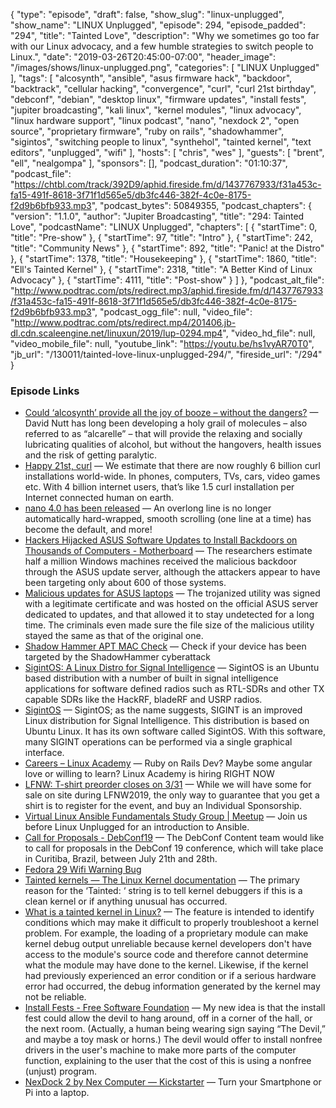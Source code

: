 {
  "type": "episode",
  "draft": false,
  "show_slug": "linux-unplugged",
  "show_name": "LINUX Unplugged",
  "episode": 294,
  "episode_padded": "294",
  "title": "Tainted Love",
  "description": "Why we sometimes go too far with our Linux advocacy, and a few humble strategies to switch people to Linux.",
  "date": "2019-03-26T20:45:00-07:00",
  "header_image": "/images/shows/linux-unplugged.png",
  "categories": [
    "LINUX Unplugged"
  ],
  "tags": [
    "alcosynth",
    "ansible",
    "asus firmware hack",
    "backdoor",
    "backtrack",
    "cellular hacking",
    "convergence",
    "curl",
    "curl 21st birthday",
    "debconf",
    "debian",
    "desktop linux",
    "firmware updates",
    "install fests",
    "jupiter broadcasting",
    "kali linux",
    "kernel modules",
    "linux advocacy",
    "linux hardware support",
    "linux podcast",
    "nano",
    "nexdock 2",
    "open source",
    "proprietary firmware",
    "ruby on rails",
    "shadowhammer",
    "sigintos",
    "switching people to linux",
    "synthehol",
    "tainted kernel",
    "text editors",
    "unplugged",
    "wifi"
  ],
  "hosts": [
    "chris",
    "wes"
  ],
  "guests": [
    "brent",
    "ell",
    "nealgompa"
  ],
  "sponsors": [],
  "podcast_duration": "01:10:37",
  "podcast_file": "https://chtbl.com/track/392D9/aphid.fireside.fm/d/1437767933/f31a453c-fa15-491f-8618-3f71f1d565e5/db3fc446-382f-4c0e-8175-f2d9b6bfb933.mp3",
  "podcast_bytes": 50849355,
  "podcast_chapters": {
    "version": "1.1.0",
    "author": "Jupiter Broadcasting",
    "title": "294: Tainted Love",
    "podcastName": "LINUX Unplugged",
    "chapters": [
      {
        "startTime": 0,
        "title": "Pre-show"
      },
      {
        "startTime": 97,
        "title": "Intro"
      },
      {
        "startTime": 242,
        "title": "Community News"
      },
      {
        "startTime": 892,
        "title": "Panic! at the Distro"
      },
      {
        "startTime": 1378,
        "title": "Housekeeping"
      },
      {
        "startTime": 1860,
        "title": "Ell's Tainted Kernel"
      },
      {
        "startTime": 2318,
        "title": "A Better Kind of Linux Advocacy"
      },
      {
        "startTime": 4111,
        "title": "Post-show"
      }
    ]
  },
  "podcast_alt_file": "http://www.podtrac.com/pts/redirect.mp3/aphid.fireside.fm/d/1437767933/f31a453c-fa15-491f-8618-3f71f1d565e5/db3fc446-382f-4c0e-8175-f2d9b6bfb933.mp3",
  "podcast_ogg_file": null,
  "video_file": "http://www.podtrac.com/pts/redirect.mp4/201406.jb-dl.cdn.scaleengine.net/linuxun/2019/lup-0294.mp4",
  "video_hd_file": null,
  "video_mobile_file": null,
  "youtube_link": "https://youtu.be/hs1vyAR70T0",
  "jb_url": "/130011/tainted-love-linux-unplugged-294/",
  "fireside_url": "/294"
}


### Episode Links

  * [Could ‘alcosynth’ provide all the joy of booze – without the dangers?](https://www.theguardian.com/science/2019/mar/26/an-innocent-drink-could-alcosynth-provide-all-the-joy-of-booze-without-the-dangers "Could ‘alcosynth’ provide all the joy of booze – without the dangers?") — David Nutt has long been developing a holy grail of molecules – also referred to as “alcarelle” – that will provide the relaxing and socially lubricating qualities of alcohol, but without the hangovers, health issues and the risk of getting paralytic.
  * [Happy 21st, curl](https://daniel.haxx.se/blog/2019/03/20/happy-21st-curl/ "Happy 21st, curl") — We estimate that there are now roughly 6 billion curl installations world-wide. In phones, computers, TVs, cars, video games etc. With 4 billion internet users, that’s like 1.5 curl installation per Internet connected human on earth.
  * [nano 4.0 has been released](http://lists.gnu.org/archive/html/info-gnu/2019-03/msg00006.html "nano 4.0 has been released") — An overlong line is no longer automatically hard-wrapped, smooth scrolling (one line at a time) has become the default, and more!
  * [Hackers Hijacked ASUS Software Updates to Install Backdoors on Thousands of Computers - Motherboard](https://motherboard.vice.com/en_us/article/pan9wn/hackers-hijacked-asus-software-updates-to-install-backdoors-on-thousands-of-computers "Hackers Hijacked ASUS Software Updates to Install Backdoors on Thousands of Computers - Motherboard") — The researchers estimate half a million Windows machines received the malicious backdoor through the ASUS update server, although the attackers appear to have been targeting only about 600 of those systems.
  * [Malicious updates for ASUS laptops](https://www.kaspersky.com/blog/shadow-hammer-teaser/26149/ "Malicious updates for ASUS laptops") — The trojanized utility was signed with a legitimate certificate and was hosted on the official ASUS server dedicated to updates, and that allowed it to stay undetected for a long time. The criminals even made sure the file size of the malicious utility stayed the same as that of the original one.
  * [Shadow Hammer APT MAC Check](https://shadowhammer.kaspersky.com/ "Shadow Hammer APT MAC Check") — Check if your device has been targeted by the ShadowHammer cyberattack
  * [SigintOS: A Linux Distro for Signal Intelligence](https://www.rtl-sdr.com/sigintos-a-linux-distro-for-signal-intelligence/ "SigintOS: A Linux Distro for Signal Intelligence") — SigintOS is an Ubuntu based distribution with a number of built in signal intelligence applications for software defined radios such as RTL-SDRs and other TX capable SDRs like the HackRF, bladeRF and USRP radios. 
  * [SigintOS](https://www.sigintos.com/about/ "SigintOS") — SigintOS; as the name suggests, SIGINT is an improved Linux distribution for Signal Intelligence. This distribution is based on Ubuntu Linux. It has its own software called SigintOS. With this software, many SIGINT operations can be performed via a single graphical interface.
  * [Careers – Linux Academy](https://linuxacademy.com/careers/ "Careers – Linux Academy") — Ruby on Rails Dev? Maybe some angular love or willing to learn? Linux Academy is hiring RIGHT NOW
  * [LFNW: T-shirt preorder closes on 3/31](http://blog.lfnw.org/2019/03/25/closing-individual-sponsorship.html "LFNW: T-shirt preorder closes on 3/31") — While we will have some for sale on site during LFNW2019, the only way to guarantee that you get a shirt is to register for the event, and buy an Individual Sponsorship. 
  * [Virtual Linux Ansible Fundamentals Study Group | Meetup](https://www.meetup.com/jupiterbroadcasting/events/259368642/ "Virtual Linux Ansible Fundamentals Study Group | Meetup") — Join us before Linux Unplugged for an introduction to Ansible. 
  * [Call for Proposals - DebConf19](https://debconf19.debconf.org/cfp/ "Call for Proposals - DebConf19") — The DebConf Content team would like to call for proposals in the DebConf 19 conference, which will take place in Curitiba, Brazil, between July 21th and 28th. 
  * [Fedora 29 Wifi Warning Bug](https://bugzilla.redhat.com/show_bug.cgi?id=1659800 "Fedora 29 Wifi Warning Bug")
  * [Tainted kernels — The Linux Kernel documentation](https://www.kernel.org/doc/html/v4.20/admin-guide/tainted-kernels.html "Tainted kernels — The Linux Kernel documentation") — The primary reason for the ‘Tainted: ‘ string is to tell kernel debuggers if this is a clean kernel or if anything unusual has occurred. 
  * [What is a tainted kernel in Linux?](https://unix.stackexchange.com/questions/118116/what-is-a-tainted-kernel-in-linux/118117#118117 "What is a tainted kernel in Linux?") — The feature is intended to identify conditions which may make it difficult to properly troubleshoot a kernel problem. For example, the loading of a proprietary module can make kernel debug output unreliable because kernel developers don't have access to the module's source code and therefore cannot determine what the module may have done to the kernel. Likewise, if the kernel had previously experienced an error condition or if a serious hardware error had occurred, the debug information generated by the kernel may not be reliable.
  * [Install Fests - Free Software Foundation](https://www.gnu.org/philosophy/install-fest-devil "Install Fests - Free Software Foundation") — My new idea is that the install fest could allow the devil to hang around, off in a corner of the hall, or the next room. (Actually, a human being wearing sign saying “The Devil,” and maybe a toy mask or horns.) The devil would offer to install nonfree drivers in the user's machine to make more parts of the computer function, explaining to the user that the cost of this is using a nonfree (unjust) program.
  * [NexDock 2 by Nex Computer — Kickstarter](https://www.kickstarter.com/projects/nexcomputer/nexdock-2 "NexDock 2 by Nex Computer — Kickstarter") — Turn your Smartphone or Pi into a laptop.


